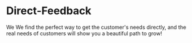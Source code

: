 # Direct-Feedback
We We find the perfect way to get the customer's needs directly, and the real needs of customers will show you a beautiful path to grow!
